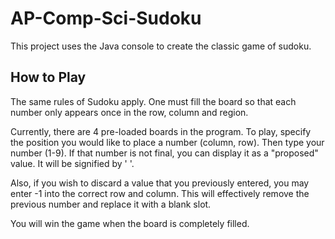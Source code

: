 # AP-Comp-Sci-Sudoku
This project uses the Java console to create the classic game of sudoku.

## How to Play
The same rules of Sudoku apply. One must fill the board so that each number only appears once
in the row, column and region.

Currently, there are 4 pre-loaded boards in the program. To play, specify the position you would like to place a number (column, row). Then type your number (1-9). If that number is not final, you can display it as a "proposed"
value. It will be signified by ' '. 

Also, if you wish to discard a value that you previously entered, you may enter -1 into the correct row and column. This will effectively remove the previous number and replace it with a blank slot.

You will win the game when the board is completely filled.
